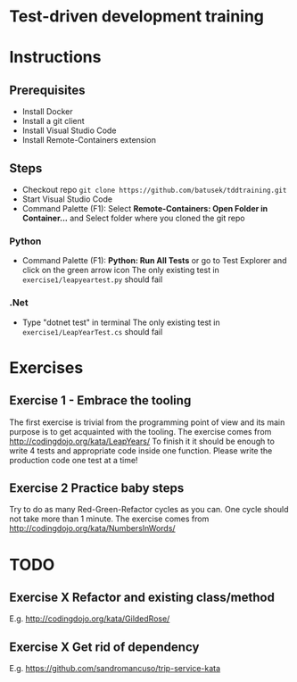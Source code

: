 # Test-driven development training

# Instructions

## Prerequisites

- Install Docker
- Install a git client
- Install Visual Studio Code
- Install Remote-Containers extension

## Steps

- Checkout repo `git clone https://github.com/batusek/tddtraining.git`
- Start Visual Studio Code
- Command Palette (F1): Select **Remote-Containers: Open Folder in Container...** and Select folder where you cloned the git repo

### Python
- Command Palette (F1): **Python: Run All Tests** or go to Test Explorer and click on the green arrow icon
The only existing test in `exercise1/leapyeartest.py` should fail

### .Net
- Type "dotnet test" in terminal
The only existing test in `exercise1/LeapYearTest.cs` should fail

# Exercises

## Exercise 1 - Embrace the tooling
The first exercise is trivial from the programming point of view and its main purpose is to get acquainted with the tooling.
The exercise comes from http://codingdojo.org/kata/LeapYears/
To finish it it should be enough to write 4 tests and appropriate code inside one function. Please write the production code one test at a time!

## Exercise 2  Practice baby steps
Try to do as many Red-Green-Refactor cycles as you can. One cycle should not take more than 1 minute.
The exercise comes from http://codingdojo.org/kata/NumbersInWords/


# TODO
## Exercise X Refactor and existing class/method
E.g. http://codingdojo.org/kata/GildedRose/

## Exercise X Get rid of dependency
E.g. https://github.com/sandromancuso/trip-service-kata



